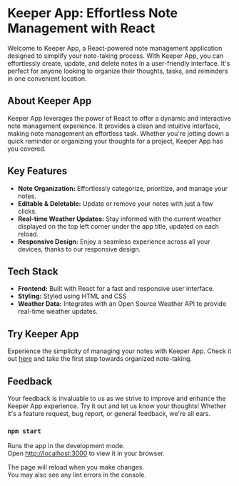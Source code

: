 # Keeper App: Effortless Note Management with React 

Welcome to Keeper App, a React-powered note management application designed to simplify your note-taking process. With Keeper App, you can effortlessly create, update, and delete notes in a user-friendly interface. It's perfect for anyone looking to organize their thoughts, tasks, and reminders in one convenient location.

##  About Keeper App

Keeper App leverages the power of React to offer a dynamic and interactive note management experience. It provides a clean and intuitive interface, making note management an effortless task. Whether you're jotting down a quick reminder or organizing your thoughts for a project, Keeper App has you covered.

##  Key Features

- **Note Organization:** Effortlessly categorize, prioritize, and manage your notes.
- **Editable & Deletable:** Update or remove your notes with just a few clicks.
- **Real-time Weather Updates:** Stay informed with the current weather displayed on the top left corner under the app title, updated on each reload.
- **Responsive Design:** Enjoy a seamless experience across all your devices, thanks to our responsive design.

##  Tech Stack

- **Frontend:** Built with React for a fast and responsive user interface.
- **Styling:** Styled using HTML and CSS
- **Weather Data:** Integrates with an Open Source Weather API to provide real-time weather updates.

##  Try Keeper App

Experience the simplicity of managing your notes with Keeper App. Check it out [here](https://keeper-app-the-complete-2023-web-development-bootcamp.vercel.app/) and take the first step towards organized note-taking.

##  Feedback

Your feedback is invaluable to us as we strive to improve and enhance the Keeper App experience. Try it out and let us know your thoughts! Whether it's a feature request, bug report, or general feedback, we're all ears.


### `npm start`
Runs the app in the development mode.\
Open [http://localhost:3000](http://localhost:3000) to view it in your browser.

The page will reload when you make changes.\
You may also see any lint errors in the console.

